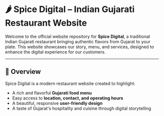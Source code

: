 # 🌶️ Spice Digital – Indian Gujarati Restaurant Website

Welcome to the official website repository for **Spice Digital**, a traditional Indian Gujarati restaurant bringing authentic flavors from Gujarat to your plate. This website showcases our story, menu, and services, designed to enhance the digital experience for our customers.

---

## 📌 Overview

Spice Digital is a modern restaurant website created to highlight:
- A rich and flavorful **Gujarati food menu**
- Easy access to **location, contact, and operating hours**
- A beautiful, responsive **user-friendly design**
- A taste of Gujarat's hospitality and cuisine through digital storytelling
